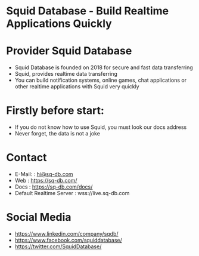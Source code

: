 # Squid Database - Build Realtime Applications Quickly 

# Provider Squid Database
 * Squid Database is founded on 2018 for secure and fast data transferring
 * Squid, provides realtime data transferring
 * You can build notification systems, online games, chat applications or other realtime applications with Squid very quickly

# Firstly before start:
 * If you do not know how to use Squid, you must look our docs address
 * Never forget, the data is not a joke

# Contact                 
 * E-Mail:                 : hi@sq-db.com
 * Web                     : https://sq-db.com/
 * Docs                    : https://sq-db.com/docs/
 * Default Realtime Server : wss://live.sq-db.com
 
    
# Social Media
 * https://www.linkedin.com/company/sqdb/
 * https://www.facebook.com/squiddatabase/
 * https://twitter.com/SquidDatabase/
